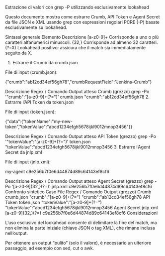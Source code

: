 Estrazione di valori con grep -P utilizzando esclusivamente lookahead

Questo documento mostra come estrarre Crumb, API Token e Agent Secret da file JSON e XML usando grep con espressioni regolari PCRE (-P) basate esclusivamente su lookahead.

Sintassi generale
Elemento	Descrizione
[a-z0-9]+	Corrisponde a uno o più caratteri alfanumerici minuscoli.
{32,}	Corrisponde ad almeno 32 caratteri.
(?=X)	Lookahead positivo: assicura che il match sia immediatamente seguito da X.
1. Estrarre il Crumb da crumb.json

File di input (crumb.json):

{"crumb":"ab12cd34ef56gh78","crumbRequestField":"Jenkins-Crumb"}

Descrizione	Regex / Comando	Output atteso
Crumb (grezzo)	grep -Po '"crumb":"[a-z0-9]+(?=")' crumb.json	"crumb":"ab12cd34ef56gh78
2. Estrarre l’API Token da token.json

File di input (token.json):

{"data":{"tokenName":"my-new-token","tokenValue":"abcd1234efgh5678ijkl9012mnop3456"}}

Descrizione	Regex / Comando	Output atteso
API Token (grezzo)	grep -Po '"tokenValue":"[a-z0-9]+(?=")' token.json	"tokenValue":"abcd1234efgh5678ijkl9012mnop3456
3. Estrarre l’Agent Secret da jnlp.xml

File di input (jnlp.xml):

<jnlp>
  <application-desc>
    <argument>my-agent</argument>
    <argument>c9e256b7f0e6d44874d89c64143ef8cf6</argument>
  </application-desc>
</jnlp>

Descrizione	Regex / Comando	Output atteso
Agent Secret (grezzo)	grep -Po '<argument>[a-z0-9]{32,}(?=</argument>)' jnlp.xml	<argument>c9e256b7f0e6d44874d89c64143ef8cf6
Confronto sintetico
Caso	File	Regex / Comando	Output (grezzo)
Crumb	crumb.json	"crumb":"[a-z0-9]+(?=")	"crumb":"ab12cd34ef56gh78
API Token	token.json	"tokenValue":"[a-z0-9]+(?=")	"tokenValue":"abcd1234efgh5678ijkl9012mnop3456
Agent Secret	jnlp.xml	<argument>[a-z0-9]{32,}(?=</argument>)	<argument>c9e256b7f0e6d44874d89c64143ef8cf6
Considerazioni

L’uso esclusivo del lookahead consente di delimitare la fine del match, ma non elimina la parte iniziale (chiave JSON o tag XML), che rimane inclusa nell’output.

Per ottenere un output “pulito” (solo il valore), è necessario un ulteriore passaggio, ad esempio con sed, cut o awk.